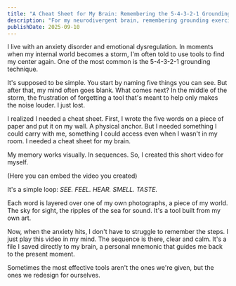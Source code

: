 ```yaml
---
title: "A Cheat Sheet for My Brain: Remembering the 5-4-3-2-1 Grounding Technique"
description: "For my neurodivergent brain, remembering grounding exercises is hard. I created my own tool: a short video that acts as a visual mnemonic for the 5-4-3-2-1 technique."
publishDate: 2025-09-10
---
```


I live with an anxiety disorder and emotional dysregulation. In moments when my internal world becomes a storm, I'm often told to use tools to find my center again. One of the most common is the 5-4-3-2-1 grounding technique.

It's supposed to be simple. You start by naming five things you can see. But after that, my mind often goes blank. What comes next? In the middle of the storm, the frustration of forgetting a tool that's meant to help only makes the noise louder. I just lost.

I realized I needed a cheat sheet. First, I wrote the five words on a piece of paper and put it on my wall. A physical anchor. But I needed something I could carry with me, something I could access even when I wasn't in my room. I needed a cheat sheet for my brain.

My memory works visually. In sequences. So, I created this short video for myself.

(Here you can embed the video you created)

It's a simple loop: *SEE. FEEL. HEAR. SMELL. TASTE.*

Each word is layered over one of my own photographs, a piece of my world. The sky for sight, the ripples of the sea for sound. It's a tool built from my own art.

Now, when the anxiety hits, I don't have to struggle to remember the steps. I just play this video in my mind. The sequence is there, clear and calm. It's a file I saved directly to my brain, a personal mnemonic that guides me back to the present moment.

Sometimes the most effective tools aren't the ones we're given, but the ones we redesign for ourselves.